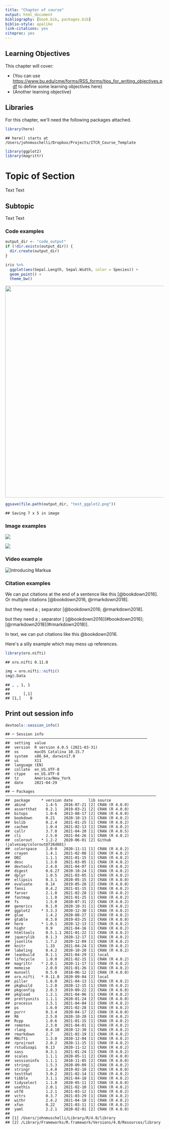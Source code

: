 ```yaml
---
title: "Chapter of course"
output: html_document
bibliography: [book.bib, packages.bib]
biblio-style: apalike
link-citations: yes
citeproc: yes
---
```


## Learning Objectives

This chapter will cover:  

- {You can use https://www.bu.edu/cme/forms/RSS_forms/tips_for_writing_objectives.pdf to define some learning objectives here}
- {Another learning objective}

## Libraries

For this chapter, we'll need the following packages attached. 


```r
library(here)
```

```
## here() starts at /Users/johnmuschelli/Dropbox/Projects/ITCR_Course_Template
```

```r
library(ggplot2)
library(magrittr)
```

# Topic of Section

Text Text

## Subtopic

Text Text 

### Code examples


```r
output_dir <- "code_output"
if (!dir.exists(output_dir)) {
  dir.create(output_dir)
}
```


```r
iris %>%
  ggplot(aes(Sepal.Length, Sepal.Width, color = Species)) +
  geom_point() +
  theme_bw()
```

<img src="02-chapter_of_course_files/figure-html/unnamed-chunk-3-1.png" width="672" />


```r
ggsave(file.path(output_dir, "test_ggplot2.png"))
```

```
## Saving 7 x 5 in image
```

### Image examples

![](resources/images/itcr_training_network.png)

![](resources/images/tools.png)

### Video example

![Introducing Markua](https://www.youtube.com/watch?t=105&v=VOCYL-FNbr0)

### Citation examples

We can put citations at the end of a sentence like this [@bookdown2016]. 
Or multiple citations [@bookdown2016, @rmarkdown2018]. 

but they need a ; separator [@bookdown2016; @rmarkdown2018]. 

but they need a ; separator [ \[@bookdown2016\](#bookdown2016); \[@rmarkdown2018\](#rmarkdown2018)]. 

In text, we can put citations like this @bookdown2016. 


Here's a silly example which may mess up references.

```r
library(oro.nifti)
```

```
## oro.nifti 0.11.0
```

```r
img = oro.nifti::nifti()
img@.Data
```

```
## , , 1, 1
## 
##      [,1]
## [1,]    0
```

## Print out session info


```r
devtools::session_info()
```

```
## ─ Session info ───────────────────────────────────────────────────────────────
##  setting  value                       
##  version  R version 4.0.5 (2021-03-31)
##  os       macOS Catalina 10.15.7      
##  system   x86_64, darwin17.0          
##  ui       X11                         
##  language (EN)                        
##  collate  en_US.UTF-8                 
##  ctype    en_US.UTF-8                 
##  tz       America/New_York            
##  date     2021-04-29                  
## 
## ─ Packages ───────────────────────────────────────────────────────────────────
##  package     * version date       lib source                            
##  abind         1.4-5   2016-07-21 [2] CRAN (R 4.0.0)                    
##  assertthat    0.2.1   2019-03-21 [2] CRAN (R 4.0.0)                    
##  bitops        1.0-6   2013-08-17 [2] CRAN (R 4.0.0)                    
##  bookdown      0.21    2020-10-13 [1] CRAN (R 4.0.2)                    
##  bslib         0.2.4   2021-01-25 [1] CRAN (R 4.0.2)                    
##  cachem        1.0.4   2021-02-13 [1] CRAN (R 4.0.2)                    
##  callr         3.7.0   2021-04-20 [1] CRAN (R 4.0.5)                    
##  cli           2.5.0   2021-04-26 [1] CRAN (R 4.0.2)                    
##  colorout    * 1.2-2   2020-06-01 [2] Github (jalvesaq/colorout@726d681)
##  colorspace    2.0-0   2020-11-11 [1] CRAN (R 4.0.2)                    
##  crayon        1.4.1   2021-02-08 [1] CRAN (R 4.0.2)                    
##  DBI           1.1.1   2021-01-15 [1] CRAN (R 4.0.2)                    
##  desc          1.3.0   2021-03-05 [1] CRAN (R 4.0.2)                    
##  devtools      2.4.0   2021-04-07 [1] CRAN (R 4.0.2)                    
##  digest        0.6.27  2020-10-24 [1] CRAN (R 4.0.2)                    
##  dplyr         1.0.5   2021-03-05 [1] CRAN (R 4.0.2)                    
##  ellipsis      0.3.1   2020-05-15 [2] CRAN (R 4.0.0)                    
##  evaluate      0.14    2019-05-28 [2] CRAN (R 4.0.0)                    
##  fansi         0.4.2   2021-01-15 [1] CRAN (R 4.0.2)                    
##  farver        2.1.0   2021-02-28 [1] CRAN (R 4.0.2)                    
##  fastmap       1.1.0   2021-01-25 [1] CRAN (R 4.0.2)                    
##  fs            1.5.0   2020-07-31 [2] CRAN (R 4.0.2)                    
##  generics      0.1.0   2020-10-31 [1] CRAN (R 4.0.2)                    
##  ggplot2     * 3.3.3   2020-12-30 [1] CRAN (R 4.0.2)                    
##  glue          1.4.2   2020-08-27 [1] CRAN (R 4.0.2)                    
##  gtable        0.3.0   2019-03-25 [2] CRAN (R 4.0.0)                    
##  here        * 1.0.1   2020-12-13 [1] CRAN (R 4.0.2)                    
##  highr         0.9     2021-04-16 [1] CRAN (R 4.0.2)                    
##  htmltools     0.5.1.1 2021-01-22 [1] CRAN (R 4.0.2)                    
##  jquerylib     0.1.3   2020-12-17 [1] CRAN (R 4.0.2)                    
##  jsonlite      1.7.2   2020-12-09 [1] CRAN (R 4.0.2)                    
##  knitr         1.33    2021-04-24 [1] CRAN (R 4.0.2)                    
##  labeling      0.4.2   2020-10-20 [1] CRAN (R 4.0.2)                    
##  leanbuild     0.1.1   2021-04-29 [1] local                             
##  lifecycle     1.0.0   2021-02-15 [1] CRAN (R 4.0.2)                    
##  magrittr    * 2.0.1   2020-11-17 [1] CRAN (R 4.0.2)                    
##  memoise       2.0.0   2021-01-26 [1] CRAN (R 4.0.2)                    
##  munsell       0.5.0   2018-06-12 [2] CRAN (R 4.0.0)                    
##  oro.nifti   * 0.11.0  2020-09-04 [2] local                             
##  pillar        1.6.0   2021-04-13 [1] CRAN (R 4.0.2)                    
##  pkgbuild      1.2.0   2020-12-15 [1] CRAN (R 4.0.2)                    
##  pkgconfig     2.0.3   2019-09-22 [2] CRAN (R 4.0.0)                    
##  pkgload       1.2.1   2021-04-06 [1] CRAN (R 4.0.2)                    
##  prettyunits   1.1.1   2020-01-24 [2] CRAN (R 4.0.0)                    
##  processx      3.5.1   2021-04-04 [1] CRAN (R 4.0.2)                    
##  ps            1.6.0   2021-02-28 [1] CRAN (R 4.0.2)                    
##  purrr         0.3.4   2020-04-17 [2] CRAN (R 4.0.0)                    
##  R6            2.5.0   2020-10-28 [1] CRAN (R 4.0.2)                    
##  Rcpp          1.0.6   2021-01-15 [1] CRAN (R 4.0.2)                    
##  remotes       2.3.0   2021-04-01 [1] CRAN (R 4.0.2)                    
##  rlang         0.4.10  2020-12-30 [1] CRAN (R 4.0.2)                    
##  rmarkdown     2.7     2021-02-19 [1] CRAN (R 4.0.2)                    
##  RNifti        1.3.0   2020-12-04 [1] CRAN (R 4.0.2)                    
##  rprojroot     2.0.2   2020-11-15 [1] CRAN (R 4.0.2)                    
##  rstudioapi    0.13    2020-11-12 [1] CRAN (R 4.0.2)                    
##  sass          0.3.1   2021-01-24 [1] CRAN (R 4.0.2)                    
##  scales        1.1.1   2020-05-11 [2] CRAN (R 4.0.0)                    
##  sessioninfo   1.1.1   2018-11-05 [2] CRAN (R 4.0.0)                    
##  stringi       1.5.3   2020-09-09 [1] CRAN (R 4.0.2)                    
##  stringr       1.4.0   2019-02-10 [2] CRAN (R 4.0.0)                    
##  testthat      3.0.2   2021-02-14 [1] CRAN (R 4.0.2)                    
##  tibble        3.1.1   2021-04-18 [1] CRAN (R 4.0.2)                    
##  tidyselect    1.1.0   2020-05-11 [2] CRAN (R 4.0.0)                    
##  usethis       2.0.1   2021-02-10 [1] CRAN (R 4.0.2)                    
##  utf8          1.2.1   2021-03-12 [1] CRAN (R 4.0.2)                    
##  vctrs         0.3.7   2021-03-29 [1] CRAN (R 4.0.2)                    
##  withr         2.4.2   2021-04-18 [1] CRAN (R 4.0.2)                    
##  xfun          0.22    2021-03-11 [1] CRAN (R 4.0.2)                    
##  yaml          2.2.1   2020-02-01 [2] CRAN (R 4.0.0)                    
## 
## [1] /Users/johnmuschelli/Library/R/4.0/library
## [2] /Library/Frameworks/R.framework/Versions/4.0/Resources/library
```
